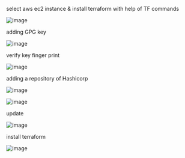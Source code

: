select aws ec2 instance & install terraform with help of TF commands

![image](https://user-images.githubusercontent.com/85178565/231853174-75b12054-5951-4ecb-a114-ca02d1611c49.png)


adding GPG key

![image](https://user-images.githubusercontent.com/85178565/231853586-a7def99d-8b2a-4354-ad0d-a104d078d9c7.png)


verify key finger print

![image](https://user-images.githubusercontent.com/85178565/231854077-51b875cb-bef7-4d12-86d3-94f282246d5d.png)


adding a repository of Hashicorp

![image](https://user-images.githubusercontent.com/85178565/231855326-89d65c3f-0536-4ceb-b079-5ba3d80e0a57.png)

![image](https://user-images.githubusercontent.com/85178565/231855667-6fcf9401-dfe6-4149-acca-488e9e95429a.png)


update 

![image](https://user-images.githubusercontent.com/85178565/231855749-ea40e625-addf-444c-8cec-d39e63928861.png)

install terraform


![image](https://user-images.githubusercontent.com/85178565/231856345-478f2aa9-26a6-475a-b13c-d1c2c1b33a38.png)

